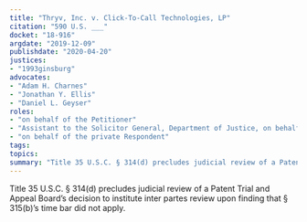```yaml
---
title: "Thryv, Inc. v. Click-To-Call Technologies, LP"
citation: "590 U.S. ___"
docket: "18-916"
argdate: "2019-12-09"
publishdate: "2020-04-20"
justices:
- "1993ginsburg"
advocates:
- "Adam H. Charnes"
- "Jonathan Y. Ellis"
- "Daniel L. Geyser"
roles:
- "on behalf of the Petitioner"
- "Assistant to the Solicitor General, Department of Justice, on behalf of the federal Respondent, supporting reversal"
- "on behalf of the private Respondent"
tags:
topics:
summary: "Title 35 U.S.C. § 314(d) precludes judicial review of a Patent Trial and Appeal Board’s decision to institute inter partes review upon finding that § 315(b)’s time bar did not apply."
---
```

Title 35 U.S.C. § 314(d) precludes judicial review of a Patent Trial and Appeal Board’s decision to institute inter partes review upon finding that § 315(b)’s time bar did not apply.